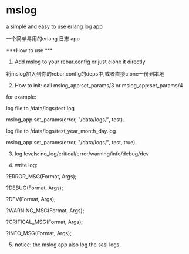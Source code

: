 mslog
=====

a simple and easy to use erlang log app

一个简单易用的erlang 日志 app

***How to use ***

1. Add mslog to your rebar.config or just clone it directly

将mslog加入到你的rebar.config的deps中,或者直接clone一份到本地

2. How to init: call mslog_app:set_params/3 or mslog_app:set_params/4

for example:

log file to /data/logs/test.log

mslog_app:set_params(error, "/data/logs/", test).

log file to /data/logs/test_year_month_day.log

mslog_app:set_params(error, "/data/logs/", test, true).

3. log levels: no_log/critical/error/warning/info/debug/dev

4. write log:

?ERROR_MSG(Format, Args);

?DEBUG(Format, Args);

?DEV(Format, Args);

?WARNING_MSG(Format, Args);

?CRITICAL_MSG(Format, Args);

?INFO_MSG(Format, Args);

5. notice: the mslog app also log the sasl logs.

